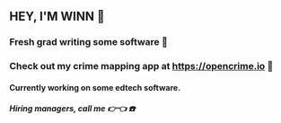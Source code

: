 ## HEY, I'M WINN 👋

### Fresh grad writing some software 📝
### Check out my crime mapping app at https://opencrime.io 👮
#### Currently working on some edtech software.

##### Hiring managers, call me 👉👈 ☎️

<!--
**winnmurray/winnmurray** is a ✨ _special_ ✨ repository because its `README.md` (this file) appears on your GitHub profile.

Here are some ideas to get you started:

- 🔭 I’m currently working on ...
- 🌱 I’m currently learning ...
- 👯 I’m looking to collaborate on ...
- 🤔 I’m looking for help with ...
- 💬 Ask me about ...
- 📫 How to reach me: ...
- 😄 Pronouns: ...
- ⚡ Fun fact: ...
-->
